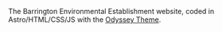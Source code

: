 The Barrington Environmental Establishment website, coded in Astro/HTML/CSS/JS with the [Odyssey Theme](https://github.com/treefarmstudio/odyssey-theme).
